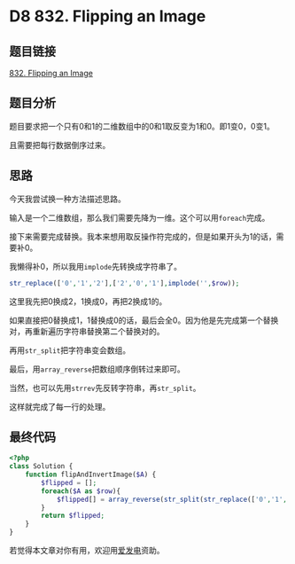 # D8 832. Flipping an Image

## 题目链接

[832. Flipping an Image](https://leetcode.com/problems/flipping-an-image/)

## 题目分析

题目要求把一个只有0和1的二维数组中的0和1取反变为1和0。即1变0，0变1。

且需要把每行数据倒序过来。

## 思路

今天我尝试换一种方法描述思路。

输入是一个二维数组，那么我们需要先降为一维。这个可以用`foreach`完成。

接下来需要完成替换。我本来想用取反操作符完成的，但是如果开头为1的话，需要补0。

我懒得补0，所以我用`implode`先转换成字符串了。

```php
str_replace(['0','1','2'],['2','0','1'],implode('',$row));
```

这里我先把0换成2，1换成0，再把2换成1的。

如果直接把0替换成1，1替换成0的话，最后会全0。因为他是先完成第一个替换对，再重新遍历字符串替换第二个替换对的。

再用`str_split`把字符串变会数组。

最后，用`array_reverse`把数组顺序倒转过来即可。

当然，也可以先用`strrev`先反转字符串，再`str_split`。

这样就完成了每一行的处理。

## 最终代码

```php
<?php
class Solution {
    function flipAndInvertImage($A) {
        $flipped = [];
        foreach($A as $row){
            $flipped[] = array_reverse(str_split(str_replace(['0','1','2'],['2','0','1'],implode('',$row))));
        }
        return $flipped;
    }
}
```

若觉得本文章对你有用，欢迎用[爱发电](https://afdian.net/@skys215)资助。

